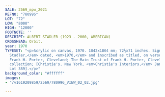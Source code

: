 ```yaml
---
SALE: 2569_mpw_2021
REFNO: "780996"
LOT: "72"
LOW: "8000"
HIGH: "12000"
FOOTNOTE: ''
DESCRIPT: ALBERT STADLER (1923 - 2000, AMERICAN)
CROSSHEAD: Orbit.
year: 1970
TYPESET: "<p>Acrylic on canvas, 1970. 1842x1804 mm; 72½x71 inches. Signed, <em>Albert
  Stadler,</em> dated, <em>1970,</em> and inscribed as titled, on verso. <br><br>Provenance:
  Frank H. Porter, Cleveland; The Main Trust of Frank H. Porter, Cleveland; Private
  collection; [Christie's, New York, <em>Christie's Interiors,</em> January 13, 2009,
  Lot 389].</p>"
background_color: "#ffffff"
images:
- "/v1619209859/2569/780996_VIEW_02_02.jpg"

---
```

